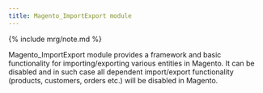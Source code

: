 ```yaml
---
title: Magento_ImportExport module
---
```


{% include mrg/note.md %}

Magento_ImportExport module provides a framework and basic functionality for importing/exporting various entities in Magento.
It can be disabled and in such case all dependent import/export functionality (products, customers, orders etc.) will be disabled in Magento.


